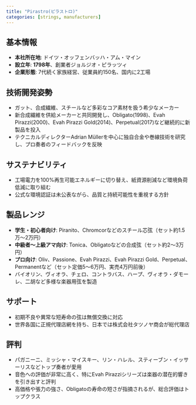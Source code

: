 ```yaml
---
title: "Pirastro(ピラストロ)"
categories: [strings, manufacturers]
---
```


## 基本情報

* **本社所在地**: ドイツ・オッフェンバッハ・アム・マイン
* **設立年**: **1798年**、創業者ジョルジオ・ピラッツィ
* **企業形態**: 7代続く家族経営、従業員約150名、国内に2工場

## 技術開発姿勢

* ガット、合成繊維、スチールなど多彩なコア素材を扱う希少なメーカー
* 新合成繊維を供給メーカーと共同開発し、Obligato(1998)、Evah Pirazzi(2000)、Evah Pirazzi Gold(2014)、Perpetual(2017)など継続的に新製品を投入
* テクニカルディレクターAdrian Müllerを中心に独自合金や巻線技術を研究し、プロ奏者のフィードバックを反映

## サステナビリティ

* 工場電力を100%再生可能エネルギーに切り替え、紙資源削減など環境負荷低減に取り組む
* 公式な環境認証は未公表ながら、品質と持続可能性を重視する方針

## 製品レンジ

* **学生・初心者向け**: Piranito、Chromcorなどのスチール芯弦（セット約1.5万〜2万円）
* **中級者〜上級アマ向け**: Tonica、Obligatoなどの合成弦（セット約2〜3万円）
* **プロ向け**: Oliv、Passione、Evah Pirazzi、Evah Pirazzi Gold、Perpetual、Permanentなど（セット定価5〜6万円、実売4万円前後）
* バイオリン、ヴィオラ、チェロ、コントラバス、ハープ、ヴィオラ・ダモーレ、二胡など多様な楽器用弦を製造

## サポート

* 初期不良や異常な短寿命の弦は無償交換に対応
* 世界各国に正規代理店網を持ち、日本では株式会社タツノヤ商会が総代理店

## 評判

* パガニーニ、ミッシャ・マイスキー、リン・ハレル、スティーブン・イッサーリスなどトップ奏者が愛用
* 音色への評価が非常に高く、特にEvah Pirazziシリーズは楽器の潜在的響きを引き出すと評判
* 高価格や張力の強さ、Obligatoの寿命の短さが指摘されるが、総合評価はトップクラス
